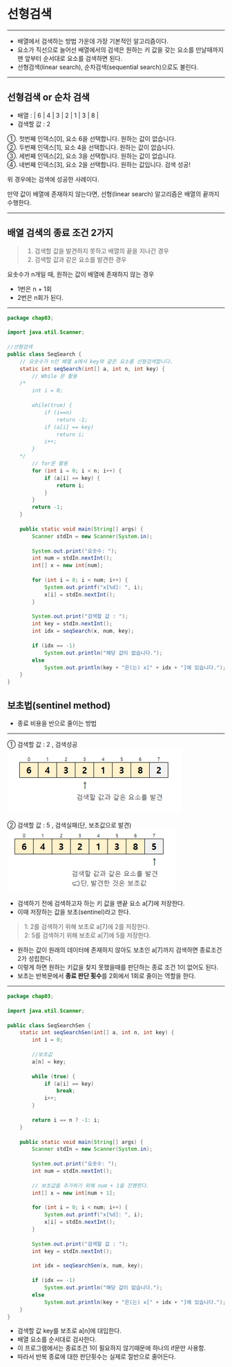 # 선형검색

---
- 배열에서 검색하는 방법 가운데 가장 기본적인 알고리즘이다.
- 요소가 직선으로 늘어선 배열에서의 검색은 원하는 키 값을 갖는 요소를 만날때까지 맨 앞부터 순서대로 요소를 검색하면 된다.
- 선형검색(linear search), 순차검색(sequential search)으로도 불린다.
---
## 선형검색 or 순차 검색 

- 배열 : | 6 | 4 | 3 | 2 | 1 | 3 | 8 |
- 검색할 값 : 2

①. 첫번째  인덱스[0], 요소 6을 선택합니다. 원하는 값이 없습니다. <br>
②. 두번째  인덱스[1], 요소 4을 선택합니다. 원하는 값이 없습니다. <br>
③. 세번째  인덱스[2], 요소 3을 선택합니다. 원하는 값이 없습니다. <br>
④. 네번째  인덱스[3], 요소 2을 선택합니다. 원하는 값입니다. 검색 성공!

위 경우에는 검색에 성공한 사례이다.

만약 값이 배열에 존재하지 않는다면, 선형(linear search) 알고리즘은 배열의 끝까지 수행한다.

---
## 배열 검색의 종료 조건 2가지
> 1. 검색할 값을 발견하지 못하고 배열의 끝을 지나간 경우
> 2. 검색할 값과 같은 요소를 발견한 경우

요솟수가 n개일 때, 원하는 값이 배열에 존재하지 않는 경우  
- 1번은 n + 1회
- 2번은 n회가 된다.
---
```java
package chap03;

import java.util.Scanner;

//선형검색
public class SeqSearch {
    // 요솟수가 n인 배열 a에서 key와 같은 요소를 선형검색합니다.
    static int seqSearch(int[] a, int n, int key) {
        // While 문 활용
    /*
        int i = 0;

        while(true) {
            if (i==n)
                return -1;
            if (a[i] == key)
                return i;
            i++;
        }
    */
        // for문 활용
        for (int i = 0; i < n; i++) {
            if (a[i] == key) {
                return i;
            }
        }
        return -1;
    }

    public static void main(String[] args) {
        Scanner stdIn = new Scanner(System.in);

        System.out.print("요솟수: ");
        int num = stdIn.nextInt();
        int[] x = new int[num];

        for (int i = 0; i < num; i++) {
            System.out.printf("x[%d]: ", i);
            x[i] = stdIn.nextInt();
        }

        System.out.print("검색할 값 : ");
        int key = stdIn.nextInt();
        int idx = seqSearch(x, num, key);

        if (idx == -1)
            System.out.println("해당 값이 없습니다.");
        else
            System.out.println(key + "은(는) x[" + idx + "]에 있습니다.");
    }
}

```
## 보초법(sentinel method)

- 종료 비용을 반으로 줄이는 방법

---

① 검색할 값 : 2 , 검색성공  
![img.png](img.png)

② 검색할 값 : 5 , 검색실패(단, 보초값으로 발견)   
![img_1.png](img_1.png)

- 검색하기 전에 검색하고자 하는 키 값을 맨끝 요소 a[7]에 저장한다.
- 이때 저장하는 값을 보초(sentinel)라고 한다.

> 1: 2를 검색하기 위해 보초로 a[7]에 2를 저장한다.  
> 2: 5를 검색하기 위해 보초로 a[7]에 5를 저장한다.

- 원하는 값이 원래의 데이터에 존재하지 않아도 보초인 a[7]까지 검색하면 종료조건 2가 성립한다.
- 이렇게 하면 원하는 키값을 찾지 못했을때를 판단하는 종료 조건 1이 없어도 된다.
- 보초는 반복문에서 **종료 판단 횟수**를 2회에서 1회로 줄이는 역할을 한다.

---
```java
package chap03;

import java.util.Scanner;

public class SeqSearchSen {
    static int seqSearchSen(int[] a, int n, int key) {
        int i = 0;

        //보초값
        a[n] = key;

        while (true) {
            if (a[i] == key)
                break;
            i++;
        }

        return i == n ? -1: i;
    }

    public static void main(String[] args) {
        Scanner stdIn = new Scanner(System.in);

        System.out.print("요솟수: ");
        int num = stdIn.nextInt();

        // 보초값을 추가하기 위해 num + 1을 진행한다.
        int[] x = new int[num + 1];

        for (int i = 0; i < num; i++) {
            System.out.printf("x[%d]: ", i);
            x[i] = stdIn.nextInt();
        }

        System.out.print("검색할 값 : ");
        int key = stdIn.nextInt();

        int idx = seqSearchSen(x, num, key);

        if (idx == -1)
            System.out.println("해당 값이 없습니다.");
        else
            System.out.println(key + "은(는) x[" + idx + "]에 있습니다.");
    }
}

```
- 검색할 값 key를 보초로 a[n]에 대입한다.
- 배열 요소를 순서대로 검사한다.
- 이 프로그램에서는 종료조건 1이 필요하지 않기때문에 하나의 if문만 사용함.
- 따라서 반복 종료에 대한 판단횟수는 실제로 절반으로 줄어든다.